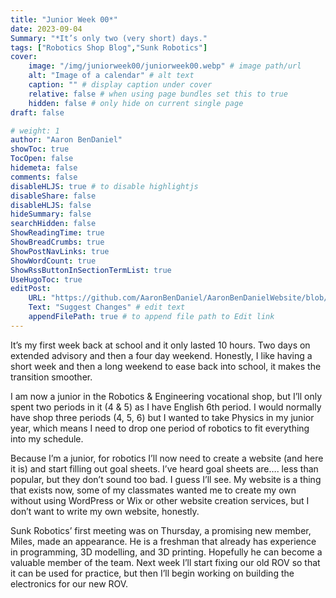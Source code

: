 ```yaml
---
title: "Junior Week 00*"
date: 2023-09-04
Summary: "*It’s only two (very short) days."
tags: ["Robotics Shop Blog","Sunk Robotics"]
cover:
    image: "/img/juniorweek00/juniorweek00.webp" # image path/url
    alt: "Image of a calendar" # alt text
    caption: "" # display caption under cover
    relative: false # when using page bundles set this to true
    hidden: false # only hide on current single page
draft: false

# weight: 1
author: "Aaron BenDaniel"
showToc: true
TocOpen: false
hidemeta: false
comments: false
disableHLJS: true # to disable highlightjs
disableShare: false
disableHLJS: false
hideSummary: false
searchHidden: false
ShowReadingTime: true
ShowBreadCrumbs: true
ShowPostNavLinks: true
ShowWordCount: true
ShowRssButtonInSectionTermList: true
UseHugoToc: true
editPost:
    URL: "https://github.com/AaronBenDaniel/AaronBenDanielWebsite/blob/main/content"
    Text: "Suggest Changes" # edit text
    appendFilePath: true # to append file path to Edit link
---
```


It’s my first week back at school and it only lasted 10 hours. Two days on extended advisory and then a four day weekend. Honestly, I like having a short week and then a long weekend to ease back into school, it makes the transition smoother.

I am now a junior in the Robotics & Engineering vocational shop, but I’ll only spent two periods in it (4 & 5) as I have English 6th period. I would normally have shop three periods (4, 5, 6) but I wanted to take Physics in my junior year, which means I need to drop one period of robotics to fit everything into my schedule.

Because I’m a junior, for robotics I’ll now need to create a website (and here it is) and start filling out goal sheets. I’ve heard goal sheets are…. less than popular, but they don’t sound too bad. I guess I’ll see. My website is a thing that exists now, some of my classmates wanted me to create my own without using WordPress or Wix or other website creation services, but I don’t want to write my own website, honestly.

Sunk Robotics’ first meeting was on Thursday, a promising new member, Miles, made an appearance. He is a freshman that already has experience in programming, 3D modelling, and 3D printing. Hopefully he can become a valuable member of the team. Next week I’ll start fixing our old ROV so that it can be used for practice, but then I’ll begin working on building the electronics for our new ROV.